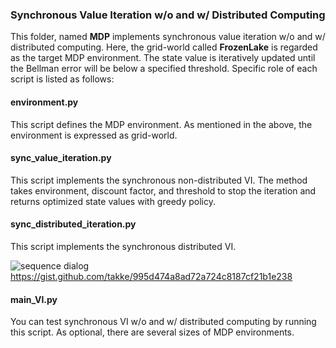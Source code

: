 ### Synchronous Value Iteration w/o and w/ Distributed Computing

This folder, named **MDP** implements synchronous value iteration w/o and w/ distributed computing. Here, the grid-world called **FrozenLake** 
is regarded as the target MDP environment. The state value is iteratively updated until the Bellman error will be below a specified threshold.
Specific role of each script is listed as follows:

#### environment.py

This script defines the MDP environment. As mentioned in the above, the environment is expressed as grid-world. 

#### sync_value_iteration.py

This script implements the synchronous non-distributed VI. The method takes environment, discount factor, and threshold to stop the iteration and returns optimized state values with greedy policy.

#### sync_distributed_iteration.py

This script implements the synchronous distributed VI. 

![sequence dialog](http://www.plantuml.com/plantuml/proxy?src=https://gist.githubusercontent.com/takke/995d474a8ad72a724c8187cf21b1e238/raw)
https://gist.github.com/takke/995d474a8ad72a724c8187cf21b1e238

#### main_VI.py

You can test synchronous VI w/o and w/ distributed computing by running this script. As optional, there are several sizes of MDP environments.